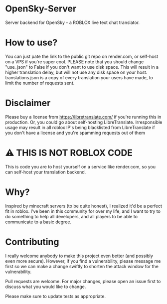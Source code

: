 # OpenSky-Server
Server backend for OpenSky - a ROBLOX live text chat translator.

# How to use?
You can just pate the link to the public git repo on render.com, or self-host on a VPS if you're super cool. PLEASE note that you should change "use_json" to False if you don't want to use disk space. This will result in a higher translation delay, but will not use any disk space on your host. translations.json is a copy of every translation your users have made, to limit the number of requests sent.

# Disclaimer
Please buy a license from https://libretranslate.com/ if you're running this in production. Or, you could go about self-hosting LibreTranslate. Irresponsible usage may result in all roblox IP's being blacklisted from LibreTranslate if you don't have a license and you're spamming requests out of them

# ⚠️ THIS IS NOT ROBLOX CODE
This is code you are to host yourself on a service like render.com, so you can self-host your translation backend. 

# Why?
Inspired by minecraft servers (to be quite honest), I realized it'd be a perfect fit in roblox. I've been in this community for over my life, and I want to try to do something to help all developers, and all players to be able to communicate to a basic degree.

# Contributing
I really welcome anybody to make this project even better (and possibly even more secure).
However, if you find a vulnerability, please message me first so we can make a change swiftly to shorten the attack window for the vulnerability.

Pull requests are welcome. For major changes, please open an issue first to discuss what you would like to change.

Please make sure to update tests as appropriate.
